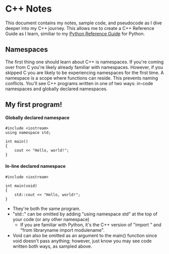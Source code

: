 # C++ Notes

This document contains my notes, sample code, and pseudocode as I dive deeper into my C++ journey. This allows me to create a C++ Reference Guide as I learn, similiar to my [Python Reference Guide](https://github.com/TypicalRandomNerd/python-reference-guide) for Python.



## Namespaces
The first thing one should learn about C++ is namespaces. If you're coming over from C you're likely already familiar with namespaces. However, if you skipped C you are likely to be experiencing namespaces for the first time. A namespace is a scope where functions can reside. This prevents naming conflicts. You'll see C++ programs written in one of two ways: in-code namespaces and globally declared namespaces.


## My first program!
#### Globally declared namespace

    #include <iostream>
    using namespace std;

    int main()
    {
        cout << "Hello, world!";
    }


#### In-line declared namespace

    #include <iostream>

    int main(void)
    {
        std::cout << "Hello, world!";
    }

* They're both the same program.
* "std::" can be omitted by adding "using namespace std" at the top of your code (or any other namespace)
  * If you are familiar with Python, it's the C++ version of "import <libraryname>" and "from libraryname import modulename".
* Void can also be omitted as an argument to the main() function since void doesn't pass anything; however, just know you may see code written both ways, as sampled above.

